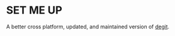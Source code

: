 # SET ME UP

A better cross platform, updated, and maintained version of [degit](https://github.com/Rich-Harris/degit).

